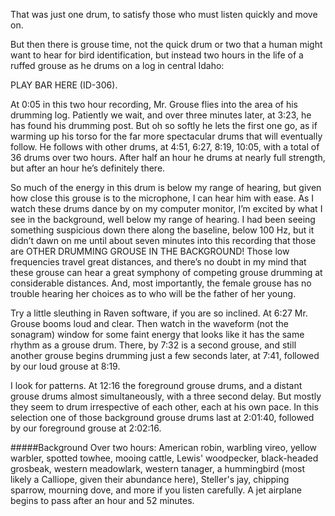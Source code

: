 That was just one drum, to satisfy those who must listen quickly and move on.

But then there is grouse time, not the quick drum or two that a human might want to hear for bird identification, but instead two hours in the life of a ruffed grouse as he drums on a log in central Idaho:

PLAY BAR HERE (ID-306).



At 0:05 in this two hour recording, Mr. Grouse flies into the area of his drumming log.  Patiently we wait, and over three minutes later, at 3:23, he has found his drumming post. But oh so softly he lets the first one go, as if warming up his torso for the far more spectacular drums that will eventually follow. He follows with other drums, at 4:51, 6:27, 8:19, 10:05, with a total of 36 drums over two hours. After half an hour he drums at nearly full strength, but after an hour he’s definitely there. 

So much of the energy in this drum is below my range of hearing, but given how close this grouse is to the microphone, I can hear him with ease. As I watch these drums dance by on my computer monitor, I’m excited by what I see in the background, well below my range of hearing. I had been seeing something suspicious down there along the baseline, below 100 Hz, but it didn’t dawn on me until about seven minutes into this recording that those are OTHER DRUMMING GROUSE IN THE BACKGROUND! Those low frequencies travel great distances, and there’s no doubt in my mind that these grouse can hear a great symphony of competing grouse drumming at considerable distances. And, most importantly, the female grouse has no trouble hearing her choices as to who will be the father of her young.

Try a little sleuthing in Raven software, if you are so inclined. At 6:27 Mr. Grouse booms loud and clear. Then watch in the waveform (not the sonagram) window for some faint energy that looks like it has the same rhythm as a grouse drum. There, by 7:32 is a second grouse, and still another grouse begins drumming just a few seconds later, at 7:41, followed by our loud grouse at 8:19. 

I look for patterns. At 12:16 the foreground grouse drums, and a distant grouse drums almost simultaneously, with a three second delay. But mostly they seem to drum irrespective of each other, each at his own pace. In this selection one of those background grouse drums last at 2:01:40, followed by our foreground grouse at 2:02:16. 
 
#####Background
Over two hours: American robin, warbling vireo, yellow warbler, spotted towhee, mooing cattle, Lewis' woodpecker, black-headed grosbeak, western meadowlark, western tanager, a hummingbird (most likely a Calliope, given their abundance here), Steller's jay, chipping sparrow, mourning dove, and more if you listen carefully. A jet airplane begins to pass after an hour and 52 minutes.  
